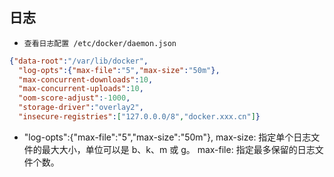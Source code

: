 ## 日志
* `查看日志配置 /etc/docker/daemon.json`
```json
{"data-root":"/var/lib/docker",
  "log-opts":{"max-file":"5","max-size":"50m"},
  "max-concurrent-downloads":10,
  "max-concurrent-uploads":10,
  "oom-score-adjust":-1000,
  "storage-driver":"overlay2",
  "insecure-registries":["127.0.0.0/8","docker.xxx.cn"]}
```
* "log-opts":{"max-file":"5","max-size":"50m"},
  max-size: 指定单个日志文件的最大大小，单位可以是 b、k、m 或 g。
  max-file: 指定最多保留的日志文件个数。




